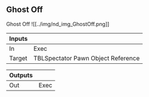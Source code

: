 ## Ghost Off
Ghost Off
![[../img/nd_img_GhostOff.png]]

|Inputs||
|--|--|
| In | Exec |
| Target | TBLSpectator Pawn Object Reference |

|Outputs||
|--|--|
| Out | Exec |
